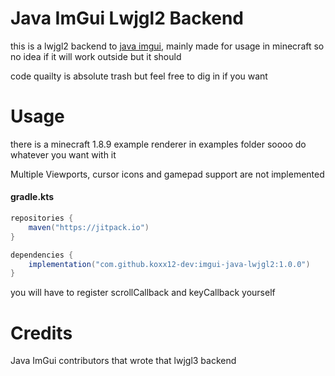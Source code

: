 # Java ImGui Lwjgl2 Backend
this is a lwjgl2 backend to [java imgui](https://github.com/SpaiR/imgui-java/), mainly made for usage in minecraft so no idea if it will work outside but it should </br>

code quailty is absolute trash but feel free to dig in if you want
# Usage
there is a minecraft 1.8.9 example renderer in examples folder soooo do whatever you want with it

Multiple Viewports, cursor icons and gamepad support are not implemented

#### gradle.kts

```gradle
repositories {
    maven("https://jitpack.io")
}

dependencies {
    implementation("com.github.koxx12-dev:imgui-java-lwjgl2:1.0.0")
}
```

you will have to register scrollCallback and keyCallback yourself

# Credits
Java ImGui contributors that wrote that lwjgl3 backend

